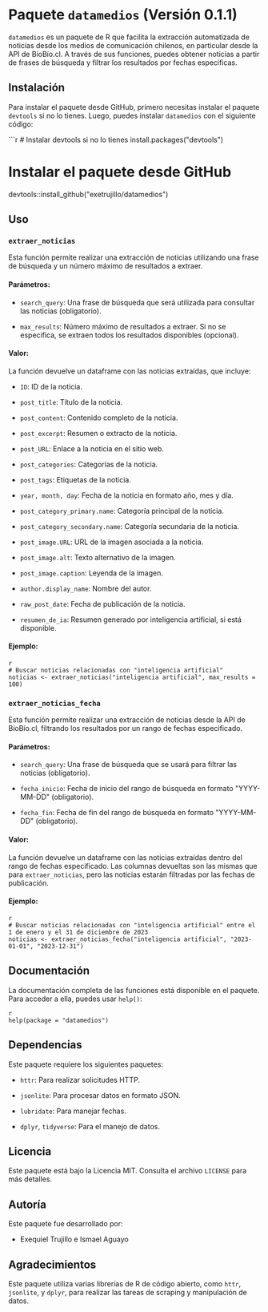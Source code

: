 # Paquete `datamedios` (Versión 0.1.1)

`datamedios` es un paquete de R que facilita la extracción automatizada de noticias desde los medios de comunicación chilenos, en particular desde la API de BíoBío.cl. A través de sus funciones, puedes obtener noticias a partir de frases de búsqueda y filtrar los resultados por fechas específicas.

## Instalación

Para instalar el paquete desde GitHub, primero necesitas instalar el paquete `devtools` si no lo tienes. Luego, puedes instalar `datamedios` con el siguiente código:

\`\`\`r \# Instalar devtools si no lo tienes install.packages("devtools")

# Instalar el paquete desde GitHub

devtools::install_github("exetrujillo/datamedios")

## Uso

### `extraer_noticias`

Esta función permite realizar una extracción de noticias utilizando una frase de búsqueda y un número máximo de resultados a extraer.

#### Parámetros:

-   `search_query`: Una frase de búsqueda que será utilizada para consultar las noticias (obligatorio).

-   `max_results`: Número máximo de resultados a extraer. Si no se especifica, se extraen todos los resultados disponibles (opcional).

#### Valor:

La función devuelve un dataframe con las noticias extraídas, que incluye:

-   `ID`: ID de la noticia.

-   `post_title`: Título de la noticia.

-   `post_content`: Contenido completo de la noticia.

-   `post_excerpt`: Resumen o extracto de la noticia.

-   `post_URL`: Enlace a la noticia en el sitio web.

-   `post_categories`: Categorías de la noticia.

-   `post_tags`: Etiquetas de la noticia.

-   `year, month, day`: Fecha de la noticia en formato año, mes y día.

-   `post_category_primary.name`: Categoría principal de la noticia.

-   `post_category_secondary.name`: Categoría secundaria de la noticia.

-   `post_image.URL`: URL de la imagen asociada a la noticia.

-   `post_image.alt`: Texto alternativo de la imagen.

-   `post_image.caption`: Leyenda de la imagen.

-   `author.display_name`: Nombre del autor.

-   `raw_post_date`: Fecha de publicación de la noticia.

-   `resumen_de_ia`: Resumen generado por inteligencia artificial, si está disponible.

#### Ejemplo:

```         
r
# Buscar noticias relacionadas con "inteligencia artificial"
noticias <- extraer_noticias("inteligencia artificial", max_results = 100) 
```

### `extraer_noticias_fecha`

Esta función permite realizar una extracción de noticias desde la API de BíoBío.cl, filtrando los resultados por un rango de fechas especificado.

#### Parámetros:

-   `search_query`: Una frase de búsqueda que se usará para filtrar las noticias (obligatorio).

-   `fecha_inicio`: Fecha de inicio del rango de búsqueda en formato "YYYY-MM-DD" (obligatorio).

-   `fecha_fin`: Fecha de fin del rango de búsqueda en formato "YYYY-MM-DD" (obligatorio).

#### Valor:

La función devuelve un dataframe con las noticias extraídas dentro del rango de fechas especificado. Las columnas devueltas son las mismas que para `extraer_noticias`, pero las noticias estarán filtradas por las fechas de publicación.

#### Ejemplo:

```         
r
# Buscar noticias relacionadas con "inteligencia artificial" entre el 1 de enero y el 31 de diciembre de 2023
noticias <- extraer_noticias_fecha("inteligencia artificial", "2023-01-01", "2023-12-31") 
```

## Documentación

La documentación completa de las funciones está disponible en el paquete. Para acceder a ella, puedes usar `help()`:

```         
r
help(package = "datamedios")
```

## Dependencias

Este paquete requiere los siguientes paquetes:

-   `httr`: Para realizar solicitudes HTTP.

-   `jsonlite`: Para procesar datos en formato JSON.

-   `lubridate`: Para manejar fechas.

-   `dplyr`, `tidyverse`: Para el manejo de datos.

## Licencia

Este paquete está bajo la Licencia MIT. Consulta el archivo `LICENSE` para más detalles.

## Autoría

Este paquete fue desarrollado por:

-   Exequiel Trujillo e Ismael Aguayo

## Agradecimientos

Este paquete utiliza varias librerías de R de código abierto, como `httr`, `jsonlite`, y `dplyr`, para realizar las tareas de scraping y manipulación de datos.

